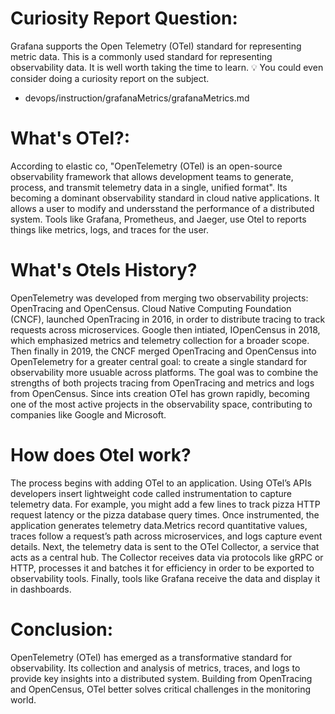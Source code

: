 # Curiosity Report Question:

 Grafana supports the Open Telemetry (OTel) standard for representing metric data. This is a commonly used standard for representing observability data. It is well worth taking the time to learn. 💡 You could even consider doing a curiosity report on the subject.

- devops/instruction/grafanaMetrics/grafanaMetrics.md 

# What's OTel?:
  According to elastic co, "OpenTelemetry (OTel) is an open-source observability framework that allows development teams to generate, process, and transmit telemetry data in a single, unified format". Its becoming a dominant observability standard in cloud native applications. It allows a user to modify and undersstand the performance of a distributed system. Tools like Grafana, Prometheus, and Jaeger, use Otel to reports things like metrics, logs, and traces for the user. 

# What's Otels History?
 OpenTelemetry was developed from merging two observability projects: OpenTracing and OpenCensus. Cloud Native Computing Foundation (CNCF), launched OpenTracing in 2016, in order to distribute tracing to track requests across microservices. Google then intiated, IOpenCensus in 2018, which emphasized metrics and telemetry collection for a broader scope. 
 Then finally in 2019, the CNCF merged OpenTracing and OpenCensus into OpenTelemetry for a greater central goal: to create a single standard for observability more usuable across platforms. The goal was to combine the strengths of both projects tracing from OpenTracing and metrics and logs from OpenCensus. Since ints creation OTel has grown rapidly, becoming one of the most active projects in the observability space, contributing to companies like Google and Microsoft. 

# How does Otel work?
 The process begins with adding OTel to an application. Using OTel’s APIs developers insert lightweight code called instrumentation to capture telemetry data. For example, you might add a few lines to track pizza HTTP request latency or the pizza database query times. Once instrumented, the application generates telemetry data.Metrics record quantitative values, traces follow a request’s path across microservices, and logs capture event details. Next, the telemetry data is sent to the OTel Collector, a service that acts as a central hub. The Collector receives data via protocols like gRPC or HTTP, processes it and batches it for efficiency in order to be exported to observability tools. Finally, tools like Grafana receive the data and display it in dashboards. 

# Conclusion:
 OpenTelemetry (OTel) has emerged as a transformative standard for observability. Its collection and analysis of metrics, traces, and logs to provide key insights into a distributed system. Building from OpenTracing and OpenCensus, OTel better solves critical challenges in the monitoring world. 
